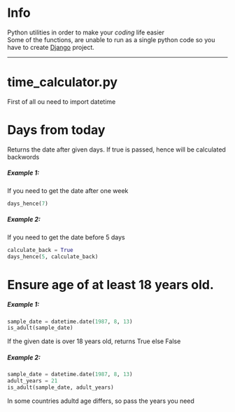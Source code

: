 # Info
Python utilities in order to make your <i>coding</i> life easier<br>
Some of the functions, are unable to run as a single python code so you have to create <a href='https://www.djangoproject.com/start/'>Django</a> project.

<hr>

# time_calculator.py
First of all ou need to import datetime<br>

# Days from today
Returns the date after given days. If true is passed, hence will be calculated backwords

<h5>Example 1:</h5>
If you need to get the date after one week

```python
days_hence(7)
```

<h5>Example 2:</h5>
If you need to get the date before 5 days

```python
calculate_back = True
days_hence(5, calculate_back)
```

# Ensure age of at least 18 years old.
<h5>Example 1:</h5>

```python
sample_date = datetime.date(1987, 8, 13)
is_adult(sample_date)
```

If the given date is over 18 years old, returns True else False
<h5>Example 2:</h5>

```python
sample_date = datetime.date(1987, 8, 13)
adult_years = 21
is_adult(sample_date, adult_years)
```

In some countries adultd age differs, so pass the years you need